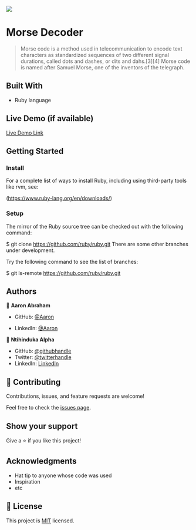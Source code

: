 ![](https://img.shields.io/badge/Microverse-blueviolet)

# Morse Decoder

> Morse code is a method used in telecommunication to encode text characters as standardized sequences of two different signal durations, called dots and dashes, or dits and dahs.[3][4] Morse code is named after Samuel Morse, one of the inventors of the telegraph.


## Built With

- Ruby language

## Live Demo (if available)

[Live Demo Link](https://livedemo.com)


## Getting Started

### Install

For a complete list of ways to install Ruby, including using third-party tools like rvm, see:

(https://www.ruby-lang.org/en/downloads/)

### Setup
The mirror of the Ruby source tree can be checked out with the following command:

$ git clone https://github.com/ruby/ruby.git
There are some other branches under development.

Try the following command to see the list of branches:

$ git ls-remote https://github.com/ruby/ruby.git


## Authors

👤 **Aaron Abraham**

- GitHub: [@Aaron](https://github.com/aron-helu)

- LinkedIn: [@Aaron](https://www.linkedin.com/in/aron-abraham-90a4321b0/)

👤 **Ntihinduka Alpha**

- GitHub: [@githubhandle](https://github.com/AlphaNtihinduka)
- Twitter: [@twitterhandle](https://twitter.com/@alphantihinduka)
- LinkedIn: [LinkedIn](https://www.linkedin.com/in/ntihinduka-alpha-81bb7b22a/)

## 🤝 Contributing

Contributions, issues, and feature requests are welcome!

Feel free to check the [issues page](../../issues/).

## Show your support

Give a ⭐️ if you like this project!

## Acknowledgments

- Hat tip to anyone whose code was used
- Inspiration
- etc

## 📝 License

This project is [MIT](./MIT.md) licensed.
